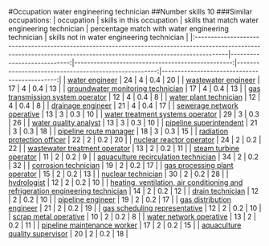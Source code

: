 #Occupation water engineering technician
##Number skills 10
###Similar occupations:
| occupation                                                                                                                                                            |   skills in this occupation |   skills that match water engineering technician |   percentage match with water engineering technician |   skills not in water engineering technician |
|:----------------------------------------------------------------------------------------------------------------------------------------------------------------------|----------------------------:|-------------------------------------------------:|-----------------------------------------------------:|---------------------------------------------:|
| [water engineer](water_engineer.md)                                                                                                                                   |                          24 |                                                4 |                                                  0.4 |                                           20 |
| [wastewater engineer](wastewater_engineer.md)                                                                                                                         |                          17 |                                                4 |                                                  0.4 |                                           13 |
| [groundwater monitoring technician](groundwater_monitoring_technician.md)                                                                                             |                          17 |                                                4 |                                                  0.4 |                                           13 |
| [gas transmission system operator](gas_transmission_system_operator.md)                                                                                               |                          12 |                                                4 |                                                  0.4 |                                            8 |
| [water plant technician](water_plant_technician.md)                                                                                                                   |                          12 |                                                4 |                                                  0.4 |                                            8 |
| [drainage engineer](drainage_engineer.md)                                                                                                                             |                          21 |                                                4 |                                                  0.4 |                                           17 |
| [sewerage network operative](sewerage_network_operative.md)                                                                                                           |                          13 |                                                3 |                                                  0.3 |                                           10 |
| [water treatment systems operator](water_treatment_systems_operator.md)                                                                                               |                          29 |                                                3 |                                                  0.3 |                                           26 |
| [water quality analyst](water_quality_analyst.md)                                                                                                                     |                          13 |                                                3 |                                                  0.3 |                                           10 |
| [pipeline superintendent](pipeline superintendent.md)                                                                                                                 |                          21 |                                                3 |                                                  0.3 |                                           18 |
| [pipeline route manager](pipeline_route_manager.md)                                                                                                                   |                          18 |                                                3 |                                                  0.3 |                                           15 |
| [radiation protection officer](radiation_protection_officer.md)                                                                                                       |                          22 |                                                2 |                                                  0.2 |                                           20 |
| [nuclear reactor operator](nuclear_reactor_operator.md)                                                                                                               |                          24 |                                                2 |                                                  0.2 |                                           22 |
| [wastewater treatment operator](wastewater_treatment_operator.md)                                                                                                     |                          13 |                                                2 |                                                  0.2 |                                           11 |
| [steam turbine operator](steam_turbine_operator.md)                                                                                                                   |                          11 |                                                2 |                                                  0.2 |                                            9 |
| [aquaculture recirculation technician](aquaculture_recirculation_technician.md)                                                                                       |                          34 |                                                2 |                                                  0.2 |                                           32 |
| [corrosion technician](corrosion_technician.md)                                                                                                                       |                          19 |                                                2 |                                                  0.2 |                                           17 |
| [gas processing plant operator](gas_processing_plant_operator.md)                                                                                                     |                          15 |                                                2 |                                                  0.2 |                                           13 |
| [nuclear technician](nuclear_technician.md)                                                                                                                           |                          30 |                                                2 |                                                  0.2 |                                           28 |
| [hydrologist](hydrologist.md)                                                                                                                                         |                          12 |                                                2 |                                                  0.2 |                                           10 |
| [heating, ventilation, air conditioning and refrigeration engineering technician](heating,_ventilation,_air_conditioning_and_refrigeration_engineering_technician.md) |                          14 |                                                2 |                                                  0.2 |                                           12 |
| [drain technician](drain_technician.md)                                                                                                                               |                          12 |                                                2 |                                                  0.2 |                                           10 |
| [pipeline engineer](pipeline_engineer.md)                                                                                                                             |                          19 |                                                2 |                                                  0.2 |                                           17 |
| [gas distribution engineer](gas_distribution_engineer.md)                                                                                                             |                          21 |                                                2 |                                                  0.2 |                                           19 |
| [gas scheduling representative](gas_scheduling_representative.md)                                                                                                     |                          12 |                                                2 |                                                  0.2 |                                           10 |
| [scrap metal operative](scrap_metal_operative.md)                                                                                                                     |                          10 |                                                2 |                                                  0.2 |                                            8 |
| [water network operative](water_network_operative.md)                                                                                                                 |                          13 |                                                2 |                                                  0.2 |                                           11 |
| [pipeline maintenance worker](pipeline_maintenance_worker.md)                                                                                                         |                          17 |                                                2 |                                                  0.2 |                                           15 |
| [aquaculture quality supervisor](aquaculture_quality_supervisor.md)                                                                                                   |                          20 |                                                2 |                                                  0.2 |                                           18 |
